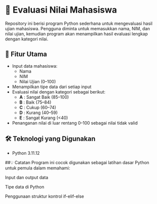 # 📘 Evaluasi Nilai Mahasiswa

Repository ini berisi program Python sederhana untuk mengevaluasi hasil ujian mahasiswa. Pengguna diminta untuk memasukkan nama, NIM, dan nilai ujian, kemudian program akan menampilkan hasil evaluasi lengkap dengan kategori nilai.

## 🔧 Fitur Utama

- Input data mahasiswa:
  - Nama
  - NIM
  - Nilai Ujian (0–100)
- Menampilkan tipe data dari setiap input
- Evaluasi nilai dengan kategori sebagai berikut:
  - **A** : Sangat Baik (85–100)
  - **B** : Baik (75–84)
  - **C** : Cukup (60–74)
  - **D** : Kurang (40–59)
  - **E** : Sangat Kurang (<40)
- Penanganan nilai di luar rentang 0–100 sebagai nilai tidak valid

## 🛠 Teknologi yang Digunakan

- Python 3.11.12

##💡 Catatan
Program ini cocok digunakan sebagai latihan dasar Python untuk pemula dalam memahami:

Input dan output data

Tipe data di Python

Penggunaan struktur kontrol if-elif-else
